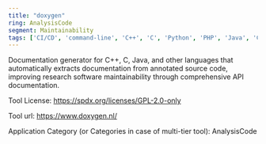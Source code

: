 ```yaml
---
title: "doxygen"
ring: AnalysisCode
segment: Maintainability
tags: ['CI/CD', 'command-line', 'C++', 'C', 'Python', 'PHP', 'Java', 'C#', 'Objective-C', 'Fortran', 'VHDL', 'Splice', 'IDL', 'Lex']
---
```

Documentation generator for C++, C, Java, and other languages that automatically extracts documentation from annotated source code, improving research software maintainability through comprehensive API documentation.

Tool License: https://spdx.org/licenses/GPL-2.0-only

Tool url: https://www.doxygen.nl/

Application Category (or Categories in case of multi-tier tool): AnalysisCode
